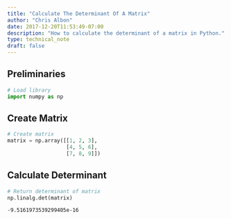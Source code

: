 ```yaml
---
title: "Calculate The Determinant Of A Matrix"
author: "Chris Albon"
date: 2017-12-20T11:53:49-07:00
description: "How to calculate the determinant of a matrix in Python."
type: technical_note
draft: false
---
```

## Preliminaries


```python
# Load library
import numpy as np
```

## Create Matrix


```python
# Create matrix
matrix = np.array([[1, 2, 3],
                   [4, 5, 6],
                   [7, 8, 9]])
```

## Calculate Determinant


```python
# Return determinant of matrix
np.linalg.det(matrix)
```




    -9.5161973539299405e-16



